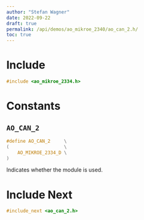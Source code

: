 ```yaml
---
author: "Stefan Wagner"
date: 2022-09-22
draft: true
permalink: /api/demos/ao_mikroe_2340/ao_can_2.h/
toc: true
---
```


# Include

```c
#include <ao_mikroe_2334.h>
```

# Constants

## `AO_CAN_2`

```c
#define AO_CAN_2     \
(                    \
    AO_MIKROE_2334_D \
)
```

Indicates whether the module is used.

# Include Next

```c
#include_next <ao_can_2.h>
```
